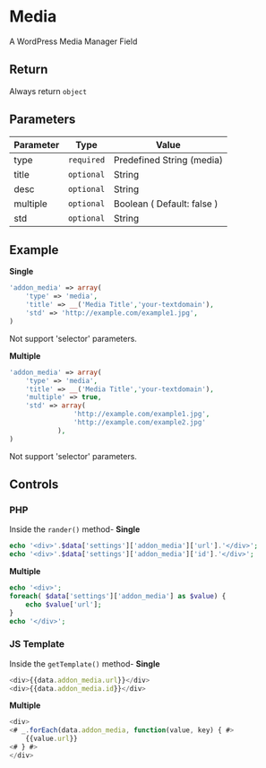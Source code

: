 # Media
A WordPress Media Manager Field

## Return
Always return `object`

## Parameters
Parameter | Type | Value
--- | --- | ---
type | `required` | Predefined String (media)
title | `optional` | String
desc | `optional` | String
multiple | `optional` | Boolean ( Default: false )
std | `optional` | String

## Example
**Single**
```php
'addon_media' => array(
    'type' => 'media',
    'title' => __('Media Title','your-textdomain'),
    'std' => 'http://example.com/example1.jpg', 
)
```
Not support 'selector' parameters.

**Multiple**
```php
'addon_media' => array(
    'type' => 'media',
    'title' => __('Media Title','your-textdomain'),
    'multiple' => true,
    'std' => array(
                'http://example.com/example1.jpg',
                'http://example.com/example2.jpg'
            ),
)
```
Not support 'selector' parameters.


## Controls
### PHP
Inside the `rander()` method-
**Single**
```php
echo '<div>'.$data['settings']['addon_media']['url'].'</div>';
echo '<div>'.$data['settings']['addon_media']['id'].'</div>';
```
**Multiple**
```php
echo '<div>';
foreach( $data['settings']['addon_media'] as $value) {
    echo $value['url'];
}
echo '</div>';
```

### JS Template
Inside the `getTemplate()` method-
**Single**
```js
<div>{{data.addon_media.url}}</div>
<div>{{data.addon_media.id}}</div>
```
**Multiple**
```js
<div>
<# _.forEach(data.addon_media, function(value, key) { #>
    {{value.url}}
<# } #>
</div>
```
